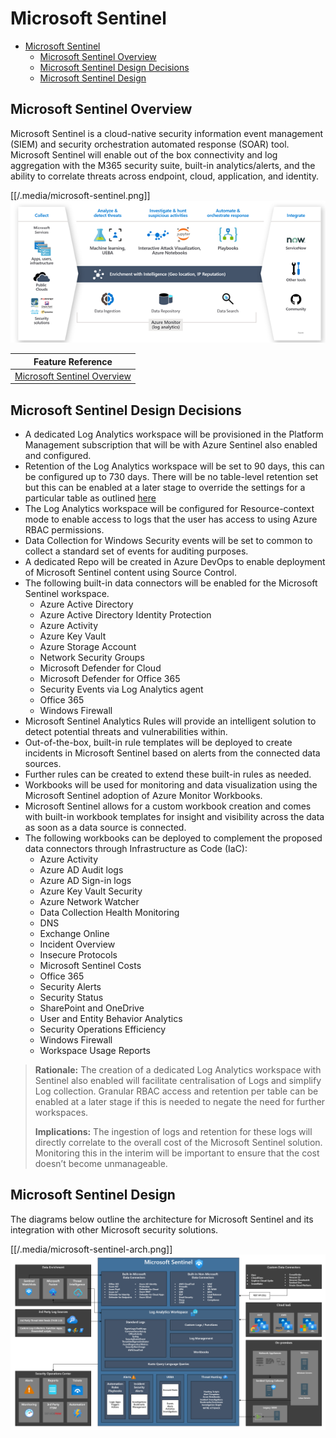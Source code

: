 # Microsoft Sentinel

- [Microsoft Sentinel](#microsoft-sentinel)
  - [Microsoft Sentinel Overview](#microsoft-sentinel-overview)
  - [Microsoft Sentinel Design Decisions](#microsoft-sentinel-design-decisions)
  - [Microsoft Sentinel Design](#microsoft-sentinel-design)

## Microsoft Sentinel Overview

Microsoft Sentinel is a cloud-native security information event management (SIEM) and security orchestration automated response (SOAR) tool. Microsoft Sentinel will enable out of the box connectivity and log aggregation with the M365 security suite, built-in analytics/alerts, and the ability to correlate threats across endpoint, cloud, application, and identity.

[[/.media/microsoft-sentinel.png]]
![Microsoft Sentinel](../.media/microsoft-sentinel.png)

| **Feature Reference**                                                                   |
| --------------------------------------------------------------------------------------- |
| [Microsoft Sentinel Overview](https://docs.microsoft.com/en-us/azure/sentinel/overview) |

## Microsoft Sentinel Design Decisions

- A dedicated Log Analytics workspace will be provisioned in the Platform Management subscription that will be with Azure Sentinel also enabled and configured.
- Retention of the Log Analytics workspace will be set to 90 days, this can be configured up to 730 days. There will be no table-level retention set but this can be enabled at a later stage to override the settings for a particular table as outlined [here](https://docs.microsoft.com/en-us/azure/azure-monitor/logs/manage-cost-storage#retention-by-data-type)
- The Log Analytics workspace will be configured for Resource-context mode to enable access to logs that the user has access to using Azure RBAC permissions.
- Data Collection for Windows Security events will be set to common to collect a standard set of events for auditing purposes.
- A dedicated Repo will be created in Azure DevOps to enable deployment of Microsoft Sentinel content using Source Control.
- The following built-in data connectors will be enabled for the Microsoft Sentinel workspace.
  - Azure Active Directory
  - Azure Active Directory Identity Protection
  - Azure Activity
  - Azure Key Vault
  - Azure Storage Account
  - Network Security Groups
  - Microsoft Defender for Cloud
  - Microsoft Defender for Office 365
  - Security Events via Log Analytics agent
  - Office 365
  - Windows Firewall
- Microsoft Sentinel Analytics Rules will provide an intelligent solution to detect potential threats and vulnerabilities within.
- Out-of-the-box, built-in rule templates will be deployed to create incidents in Microsoft Sentinel based on alerts from the connected data sources.
- Further rules can be created to extend these built-in rules as needed.
- Workbooks will be used for monitoring and data visualization using the Microsoft Sentinel adoption of Azure Monitor Workbooks.
- Microsoft Sentinel allows for a custom workbook creation and comes with built-in workbook templates for insight and visibility across the data as soon as a data source is connected.
- The following workbooks can be deployed to complement the proposed data connectors through Infrastructure as Code (IaC):
  - Azure Activity
  - Azure AD Audit logs
  - Azure AD Sign-in logs
  - Azure Key Vault Security
  - Azure Network Watcher
  - Data Collection Health Monitoring
  - DNS
  - Exchange Online
  - Incident Overview
  - Insecure Protocols
  - Microsoft Sentinel Costs
  - Office 365
  - Security Alerts
  - Security Status
  - SharePoint and OneDrive
  - User and Entity Behavior Analytics
  - Security Operations Efficiency
  - Windows Firewall
  - Workspace Usage Reports

> **Rationale:** The creation of a dedicated Log Analytics workspace with Sentinel also enabled will facilitate centralisation of Logs and simplify Log collection. Granular RBAC access and retention per table can be enabled at a later stage if this is needed to negate the need for further workspaces.
>
> **Implications:** The ingestion of logs and retention for these logs will directly correlate to the overall cost of the Microsoft Sentinel solution. Monitoring this in the interim will be important to ensure that the cost doesn’t become unmanageable.

## Microsoft Sentinel Design

The diagrams below outline the architecture for Microsoft Sentinel and its integration with other Microsoft security solutions.

[[/.media/microsoft-sentinel-arch.png]]
![Microsoft Sentinel Architecture](../.media/microsoft-sentinel-arch.png)
